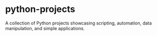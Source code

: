 # python-projects
A collection of Python projects showcasing scripting, automation, data manipulation, and simple applications.
